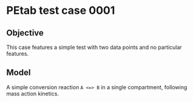 # PEtab test case 0001

## Objective

This case features a simple test with two data points and no particular
features.

## Model

A simple conversion reaction `A <=> B` in a single compartment, following
mass action kinetics.
